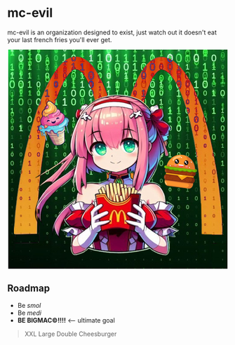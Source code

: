 # mc-evil
mc-evil is an organization designed to exist, just watch out it doesn't eat your last french fries you'll ever get.
<p align="center">
    <img src="/assets/icon.png" alt="" width="500">
</p>

## Roadmap
- Be *smol*
- Be *medi*
- **BE BIGMAC©!!!!** <-- ultimate goal

> XXL Large Double Cheesburger
